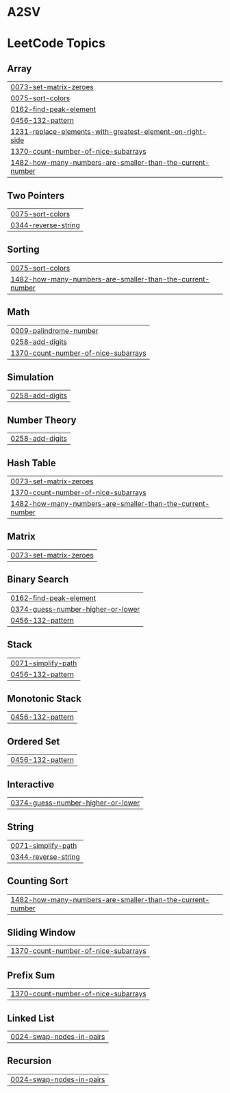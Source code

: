 # A2SV
<!---LeetCode Topics Start-->
# LeetCode Topics
## Array
|  |
| ------- |
| [0073-set-matrix-zeroes](https://github.com/MyBaida/A2SV/tree/master/0073-set-matrix-zeroes) |
| [0075-sort-colors](https://github.com/MyBaida/A2SV/tree/master/0075-sort-colors) |
| [0162-find-peak-element](https://github.com/MyBaida/A2SV/tree/master/0162-find-peak-element) |
| [0456-132-pattern](https://github.com/MyBaida/A2SV/tree/master/0456-132-pattern) |
| [1231-replace-elements-with-greatest-element-on-right-side](https://github.com/MyBaida/A2SV/tree/master/1231-replace-elements-with-greatest-element-on-right-side) |
| [1370-count-number-of-nice-subarrays](https://github.com/MyBaida/A2SV/tree/master/1370-count-number-of-nice-subarrays) |
| [1482-how-many-numbers-are-smaller-than-the-current-number](https://github.com/MyBaida/A2SV/tree/master/1482-how-many-numbers-are-smaller-than-the-current-number) |
## Two Pointers
|  |
| ------- |
| [0075-sort-colors](https://github.com/MyBaida/A2SV/tree/master/0075-sort-colors) |
| [0344-reverse-string](https://github.com/MyBaida/A2SV/tree/master/0344-reverse-string) |
## Sorting
|  |
| ------- |
| [0075-sort-colors](https://github.com/MyBaida/A2SV/tree/master/0075-sort-colors) |
| [1482-how-many-numbers-are-smaller-than-the-current-number](https://github.com/MyBaida/A2SV/tree/master/1482-how-many-numbers-are-smaller-than-the-current-number) |
## Math
|  |
| ------- |
| [0009-palindrome-number](https://github.com/MyBaida/A2SV/tree/master/0009-palindrome-number) |
| [0258-add-digits](https://github.com/MyBaida/A2SV/tree/master/0258-add-digits) |
| [1370-count-number-of-nice-subarrays](https://github.com/MyBaida/A2SV/tree/master/1370-count-number-of-nice-subarrays) |
## Simulation
|  |
| ------- |
| [0258-add-digits](https://github.com/MyBaida/A2SV/tree/master/0258-add-digits) |
## Number Theory
|  |
| ------- |
| [0258-add-digits](https://github.com/MyBaida/A2SV/tree/master/0258-add-digits) |
## Hash Table
|  |
| ------- |
| [0073-set-matrix-zeroes](https://github.com/MyBaida/A2SV/tree/master/0073-set-matrix-zeroes) |
| [1370-count-number-of-nice-subarrays](https://github.com/MyBaida/A2SV/tree/master/1370-count-number-of-nice-subarrays) |
| [1482-how-many-numbers-are-smaller-than-the-current-number](https://github.com/MyBaida/A2SV/tree/master/1482-how-many-numbers-are-smaller-than-the-current-number) |
## Matrix
|  |
| ------- |
| [0073-set-matrix-zeroes](https://github.com/MyBaida/A2SV/tree/master/0073-set-matrix-zeroes) |
## Binary Search
|  |
| ------- |
| [0162-find-peak-element](https://github.com/MyBaida/A2SV/tree/master/0162-find-peak-element) |
| [0374-guess-number-higher-or-lower](https://github.com/MyBaida/A2SV/tree/master/0374-guess-number-higher-or-lower) |
| [0456-132-pattern](https://github.com/MyBaida/A2SV/tree/master/0456-132-pattern) |
## Stack
|  |
| ------- |
| [0071-simplify-path](https://github.com/MyBaida/A2SV/tree/master/0071-simplify-path) |
| [0456-132-pattern](https://github.com/MyBaida/A2SV/tree/master/0456-132-pattern) |
## Monotonic Stack
|  |
| ------- |
| [0456-132-pattern](https://github.com/MyBaida/A2SV/tree/master/0456-132-pattern) |
## Ordered Set
|  |
| ------- |
| [0456-132-pattern](https://github.com/MyBaida/A2SV/tree/master/0456-132-pattern) |
## Interactive
|  |
| ------- |
| [0374-guess-number-higher-or-lower](https://github.com/MyBaida/A2SV/tree/master/0374-guess-number-higher-or-lower) |
## String
|  |
| ------- |
| [0071-simplify-path](https://github.com/MyBaida/A2SV/tree/master/0071-simplify-path) |
| [0344-reverse-string](https://github.com/MyBaida/A2SV/tree/master/0344-reverse-string) |
## Counting Sort
|  |
| ------- |
| [1482-how-many-numbers-are-smaller-than-the-current-number](https://github.com/MyBaida/A2SV/tree/master/1482-how-many-numbers-are-smaller-than-the-current-number) |
## Sliding Window
|  |
| ------- |
| [1370-count-number-of-nice-subarrays](https://github.com/MyBaida/A2SV/tree/master/1370-count-number-of-nice-subarrays) |
## Prefix Sum
|  |
| ------- |
| [1370-count-number-of-nice-subarrays](https://github.com/MyBaida/A2SV/tree/master/1370-count-number-of-nice-subarrays) |
## Linked List
|  |
| ------- |
| [0024-swap-nodes-in-pairs](https://github.com/MyBaida/A2SV/tree/master/0024-swap-nodes-in-pairs) |
## Recursion
|  |
| ------- |
| [0024-swap-nodes-in-pairs](https://github.com/MyBaida/A2SV/tree/master/0024-swap-nodes-in-pairs) |
<!---LeetCode Topics End-->